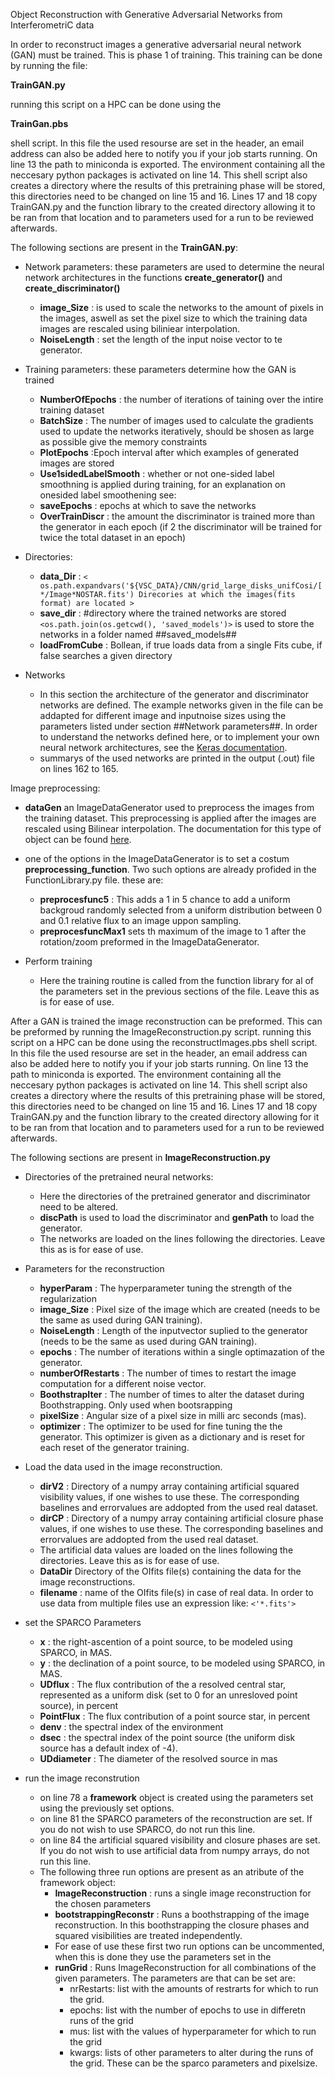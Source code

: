 Object Reconstruction with Generative Adversarial Networks from InterferometriC data

In order to reconstruct images a generative adversarial neural network (GAN) must be trained. 
This is phase 1 of training.
This training can be done by running the file:
  
  **TrainGAN.py**
  
running this script on a HPC can be done using the

  **TrainGan.pbs**

shell script.
In this file the used resourse are set in the header, an email address can also be added here to notify you if your job starts running. 
On line 13 the path to miniconda is exported. The environment containing all the neccesary python packages is activated on line 14. 
This shell script also creates a directory where the results of this pretraining phase will be stored, this directories need to be changed on line 15 and 16.
Lines 17 and 18 copy TrainGAN.py and the function library to the created directory allowing it to be ran from that location and to parameters used for a run to be reviewed afterwards.

The following sections are present in the **TrainGAN.py**:

* Network parameters:
   these parameters are used to determine the neural network architectures in the functions **create_generator()** and **create_discriminator()**
  * **image_Size** : is used to scale the networks to the amount of pixels in the images, aswell as set the pixel size to which the training data images are rescaled using biliniear interpolation.
  * **NoiseLength** : set the length of the input noise vector to te generator.

* Training parameters:
these parameters determine how the GAN is trained
  * **NumberOfEpochs** : the number of iterations of taining over the intire training dataset
  * **BatchSize** : The number of images used to calculate the gradients used to update the networks iteratively, should be shosen as large as possible give the memory constraints
  * **PlotEpochs** :Epoch interval after which examples of generated images are stored
  * **Use1sidedLabelSmooth** : whether or not one-sided label smoothning is applied during training, for an explanation on onesided label smoothening see:
  * **saveEpochs** : epochs at which to save the networks
  * **OverTrainDiscr** : the amount the discriminator is trained more than the generator in each epoch (if 2 the discriminator will be trained for twice the total dataset in an epoch)
 
* Directories:
  * **data_Dir** :  `< os.path.expandvars('${VSC_DATA}/CNN/grid_large_disks_unifCosi/[*/Image*NOSTAR.fits') Direcories at which the images(fits format) are located >`
  * **save_dir** :  #directory where the trained networks are stored `<os.path.join(os.getcwd(), 'saved_models')>` is used to store the networks in a folder named ##saved_models##
  * **loadFromCube** : Bollean, if true loads data from a single Fits cube, if false searches a given directory

* Networks
  * In this section the architecture of the generator and discriminator networks are defined. The example networks given in the file can be addapted for different image and inputnoise sizes using the parameters listed under section ##Network parameters##. In order to understand the networks defined here, or to implement your own neural network architectures, see the [Keras documentation](https://keras.io/api/).
  * summarys of the used networks are printed in the output (.out) file on lines 162 to 165.
  
Image preprocessing:
  * **dataGen**  an ImageDataGenerator used to preprocess the images from the training dataset. This preprocessing is applied after the images are rescaled using Bilinear interpolation. The documentation for this type of object can be found [here]( https://keras.io/api/preprocessing/image/#imagedatagenerator-class ).
  * one of the options in the ImageDataGenerator is to set a costum **preprocessing_function**. Two such options are already profided in the FunctionLibrary.py file. these are:
    * **preprocesfunc5** : This adds a 1 in 5 chance to add a uniform backgroud randomly selected from a uniform distribution between 0 and 0.1 relative flux to an image uppon sampling.
    * **preprocesfuncMax1** sets th maximum of the image to 1 after the rotation/zoom preformed in the ImageDataGenerator.
  
  
* Perform training
  * Here the training routine is called from the function library for al of the parameters set in the previous sections of the file. Leave this as is for ease of use.
  
After a GAN is trained the image reconstruction can be preformed. This can be preformed by running the
  ImageReconstruction.py
script. running this script on a HPC can be done using the 
  reconstructImages.pbs 
shell script. 
In this file the used resourse are set in the header, an email address can also be added here to notify you if your job starts running.
On line 13 the path to miniconda is exported. The environment containing all the neccesary python packages is activated on line 14. 
This shell script also creates a directory where the results of this pretraining phase will be stored, this directories need to be changed on line 15 and 16.
Lines 17 and 18 copy TrainGAN.py and the function library to the created directory allowing for it to be ran from that location and to parameters used for a run to be reviewed afterwards.

The following sections are present in **ImageReconstruction.py**

* Directories of the pretrained neural networks:
  * Here the directories of the pretrained generator and discriminator need to be altered.
  * **discPath** is used to load the discriminator and **genPath** to load the generator.
  * The networks are loaded on the lines following the directories. Leave this as is for ease of use.
* Parameters for the reconstruction
  * **hyperParam** : The hyperparameter tuning the strength of the regularization
  * **image_Size** : Pixel size of the image which are created (needs to be the same as used during GAN training).
  * **NoiseLength** : Length of the inputvector suplied to the generator (needs to be the same as used during GAN training).
  * **epochs** : The number of iterations within a single optimazation of the generator.
  * **numberOfRestarts** : The number of times to restart the image computation for a different noise vector.
  * **BoothstrapIter** : The number of times to alter the dataset during Boothstrapping. Only used when bootsrapping 
  * **pixelSize** : Angular size of a pixel size in milli arc seconds (mas).
  * **optimizer** : The optimizer to be used for fine tuning the the generator. This optimizer is given as a dictionary and is reset for each reset of the generator training.
* Load the data used in the image reconstruction.
  * **dirV2** : Directory of a numpy array containing artificial squared visibility values, if one wishes to use these. The corresponding baselines and errorvalues are addopted from the used real dataset.
  * **dirCP** : Directory of a numpy array containing artificial closure phase values, if one wishes to use these. The corresponding baselines and errorvalues are addopted from the used real dataset.
  * The artificial data values are loaded on the lines following the directories. Leave this as is for ease of use.
  * **DataDir** Directory of the OIfits file(s) containing the data for the image reconstructions.
  * **filename** :  name of the OIfits file(s) in case of real data. In order to use data from multiple files use an expression like: `<'*.fits'>` 
  
* set the SPARCO Parameters
  * **x** : the right-ascention of a point source, to be modeled using SPARCO, in MAS.
  * **y** :  the declination of a point source, to be modeled using SPARCO, in MAS.
  * **UDflux** : The flux contribution of the a resolved central star, represented as a uniform disk (set to 0 for an unresloved point source), in percent
  * **PointFlux** : The flux contribution of a point source star, in percent
  * **denv** : the spectral index of the environment
  * **dsec** :  the spectral index of the point source (the uniform disk source has a default index of -4).
  * **UDdiameter** : The diameter of the resolved source in mas
  
* run the image reconstrution
  * on line 78  a **framework** object is created using the parameters set using the previously set options.
  * on line 81 the SPARCO parameters of the reconstruction are set. If you do not wish to use SPARCO, do not run this line.
  * on line 84 the artificial squared visibility and closure phases are set. If you do not wish to use artificial data from numpy arrays, do not run this line.
  * The following three run options are present as an atribute of the framework object: 
    * **ImageReconstruction** : runs a single image reconstruction for the chosen parameters
    * **bootstrappingReconstr** : Runs a boothstrapping of the image reconstruction. In this boothstrapping the closure phases and squared visibilities are treated independently.
    * For ease of use these first two run options can be uncommented, when this is done they use the parameters set in the 
    * **runGrid** : Runs ImageReconstruction for all combinations of the given parameters. The parameters are that can be set are:
        * nrRestarts: list with the amounts of restrarts for which to run the grid.
        * epochs: list with the number of epochs to use in differetn runs of the grid
        * mus: list with the values of hyperparameter for which to run the grid
        * kwargs: lists of other parameters to alter during the runs of the grid.
                  These can be the sparco parameters and pixelsize.
    
  






